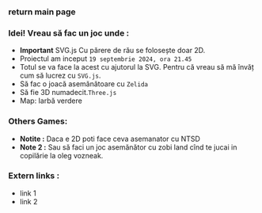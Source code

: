 ### return main page

### Idei! Vreau să fac un joc unde :
* **Important** SVG.js Cu părere de rău se folosește doar 2D.
* Proiectul am inceput `19 septembrie 2024, ora 21.45`
* Totul se va face la acest cu ajutorul la SVG. Pentru că vreau să mă învăț cum să lucrez cu `SVG.js`.
* Să fac o joacă asemănătoare cu `Zelida`
* Să fie 3D numadecit.`Three.js`
* Map: Iarbă verdere

### Others Games:
* **Notite :** Daca e 2D poti face ceva asemanator cu NTSD
* **Note 2 :** Sau să faci un joc asemănător cu zobi land cînd te jucai in copilărie la oleg vozneak.

### Extern links :
* link 1
* link 2
